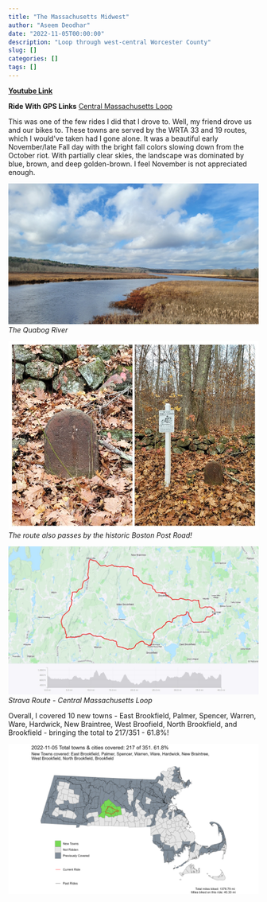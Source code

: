 ```yaml
---
title: "The Massachusetts Midwest"
author: "Aseem Deodhar"
date: "2022-11-05T00:00:00"
description: "Loop through west-central Worcester County"
slug: []
categories: []
tags: []
---
```


[**Youtube Link**](https://youtu.be/LeS4PXPavpI?feature=shared)

**Ride With GPS Links**
[Central Massachusetts Loop](https://ridewithgps.com/routes/41322762)

This was one of the few rides I did that I drove to. Well, my friend drove us and our bikes to. These towns are served by the WRTA 33 and 19 routes, which I would've taken had I gone alone. It was a beautiful early November/late Fall day with the bright fall colors slowing down from the October riot. With partially clear skies, the landscape was dominated by blue, brown, and deep golden-brown. I feel November is not appreciated enough.

![The Quabog River](quabog_river.jpg) 
*The Quabog River*

![The route also passes by the historic Boston Post Road!](boston_post.jpg) 
*The route also passes by the historic Boston Post Road!*

![Strava Route - Central Massachusetts Loop](strava_day1.jpg) 
*Strava Route - Central Massachusetts Loop*

Overall, I covered 10 new towns - East Brookfield, Palmer, Spencer, Warren, Ware, Hardwick, New Braintree, West Broofield, North Brookfield, and Brookfield - bringing the total to 217/351 - 61.8%!

![Central Massachusetts Loop](bike_routes_muni_2022-11-05.jpeg)
